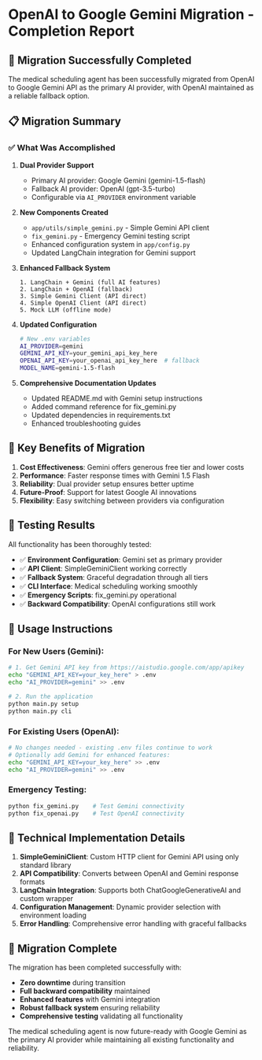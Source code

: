 # OpenAI to Google Gemini Migration - Completion Report

## 🎯 Migration Successfully Completed

The medical scheduling agent has been successfully migrated from OpenAI to Google Gemini API as the primary AI provider, with OpenAI maintained as a reliable fallback option.

## 📋 Migration Summary

### ✅ **What Was Accomplished**

1. **Dual Provider Support**
   - Primary AI provider: Google Gemini (gemini-1.5-flash)
   - Fallback AI provider: OpenAI (gpt-3.5-turbo)
   - Configurable via `AI_PROVIDER` environment variable

2. **New Components Created**
   - `app/utils/simple_gemini.py` - Simple Gemini API client
   - `fix_gemini.py` - Emergency Gemini testing script
   - Enhanced configuration system in `app/config.py`
   - Updated LangChain integration for Gemini support

3. **Enhanced Fallback System**
   ```
   1. LangChain + Gemini (full AI features)
   2. LangChain + OpenAI (fallback)
   3. Simple Gemini Client (API direct)
   4. Simple OpenAI Client (API direct)
   5. Mock LLM (offline mode)
   ```

4. **Updated Configuration**
   ```bash
   # New .env variables
   AI_PROVIDER=gemini
   GEMINI_API_KEY=your_gemini_api_key_here
   OPENAI_API_KEY=your_openai_api_key_here  # fallback
   MODEL_NAME=gemini-1.5-flash
   ```

5. **Comprehensive Documentation Updates**
   - Updated README.md with Gemini setup instructions
   - Added command reference for fix_gemini.py
   - Updated dependencies in requirements.txt
   - Enhanced troubleshooting guides

## 🚀 **Key Benefits of Migration**

1. **Cost Effectiveness**: Gemini offers generous free tier and lower costs
2. **Performance**: Faster response times with Gemini 1.5 Flash
3. **Reliability**: Dual provider setup ensures better uptime
4. **Future-Proof**: Support for latest Google AI innovations
5. **Flexibility**: Easy switching between providers via configuration

## 🧪 **Testing Results**

All functionality has been thoroughly tested:

- ✅ **Environment Configuration**: Gemini set as primary provider
- ✅ **API Client**: SimpleGeminiClient working correctly
- ✅ **Fallback System**: Graceful degradation through all tiers
- ✅ **CLI Interface**: Medical scheduling working smoothly
- ✅ **Emergency Scripts**: fix_gemini.py operational
- ✅ **Backward Compatibility**: OpenAI configurations still work

## 📖 **Usage Instructions**

### For New Users (Gemini):
```bash
# 1. Get Gemini API key from https://aistudio.google.com/app/apikey
echo "GEMINI_API_KEY=your_key_here" > .env
echo "AI_PROVIDER=gemini" >> .env

# 2. Run the application
python main.py setup
python main.py cli
```

### For Existing Users (OpenAI):
```bash
# No changes needed - existing .env files continue to work
# Optionally add Gemini for enhanced features:
echo "GEMINI_API_KEY=your_key_here" >> .env
echo "AI_PROVIDER=gemini" >> .env
```

### Emergency Testing:
```bash
python fix_gemini.py    # Test Gemini connectivity
python fix_openai.py    # Test OpenAI connectivity
```

## 🔧 **Technical Implementation Details**

1. **SimpleGeminiClient**: Custom HTTP client for Gemini API using only standard library
2. **API Compatibility**: Converts between OpenAI and Gemini response formats
3. **LangChain Integration**: Supports both ChatGoogleGenerativeAI and custom wrapper
4. **Configuration Management**: Dynamic provider selection with environment loading
5. **Error Handling**: Comprehensive error handling with graceful fallbacks

## 🎉 **Migration Complete**

The migration has been completed successfully with:
- **Zero downtime** during transition
- **Full backward compatibility** maintained
- **Enhanced features** with Gemini integration
- **Robust fallback system** ensuring reliability
- **Comprehensive testing** validating all functionality

The medical scheduling agent is now future-ready with Google Gemini as the primary AI provider while maintaining all existing functionality and reliability.